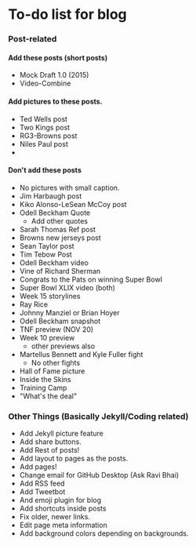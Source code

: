 # To-do list for blog

### Post-related

#### Add these posts (short posts)
  - Mock Draft 1.0 (2015)
  - Video-Combine

#### Add pictures to these posts.
  - Ted Wells post
  - Two Kings post
  - RG3-Browns post
  - Niles Paul post
  -

#### Don't add these posts
  - No pictures with small caption.
  - Jim Harbaugh post
  - Kiko Alonso-LeSean McCoy post
  - Odell Beckham Quote
    - Add other quotes
  - Sarah Thomas Ref post
  - Browns new jerseys post
  - Sean Taylor post
  - Tim Tebow Post
  - Odell Beckham video
  - Vine of Richard Sherman
  - Congrats to the Pats on winning Super Bowl
  - Super Bowl XLIX video (both)
  - Week 15 storylines
  - Ray Rice
  - Johnny Manziel or Brian Hoyer
  - Odell Beckham snapshot
  - TNF preview (NOV 20)
  - Week 10 preview
    - other previews also
  - Martellus Bennett and Kyle Fuller fight
    - No other fights
  - Hall of Fame picture
  - Inside the Skins
  - Training Camp
  - "What's the deal"

### Other Things (Basically Jekyll/Coding related)
- Add Jekyll picture feature
- Add share buttons.
- Add Rest of posts!
- Add layout to pages as the posts.
- Add pages!
- Change email for GitHub Desktop (Ask Ravi Bhai)
- Add RSS feed
- Add Tweetbot
- And emoji plugin for blog
- Add shortcuts inside posts
- Fix older, newer links.
- Edit page meta information
- Add background colors depending on backgrounds.
